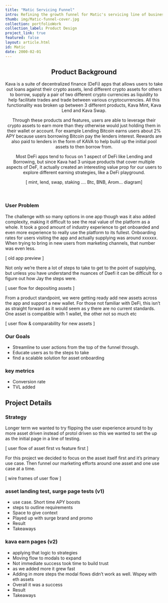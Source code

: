 ```yaml
---
title: "Matic Servicing Funnel"
intro: Refining the growth funnel for Matic's servicing line of business
thumb: img/Matic-funnel-cover.jpg
collection: portfolioWork
collection_label: Product Design
project_link: true
featured: false
layout: article.html
id: Matic
date: 2000-02-01
---
```


<div class="Article-section">

<header>

<h2 class="Section-title">Product Background</h2>

Kava is a suite of decentralized finance (DeFi) apps that allows users to take out loans against their crypto assets, lend different crypto assets for others to borrow, supply a pair of two different crypto currencies as liquidity to help facilitate trades and trade between various cryptocurrencies. All this functionality was broken up between 3 different products, Kava Mint, Kava Lend and Kava Swap. 

Through these products and features, users are able to leverage their crypto assets to earn more than they otherwise would just holding them in their wallet or account.  For example Lending Bitcoin earns users about 2% APY because users borrowing Bitcoin pay the lenders interest. Rewards are also paid to lenders in the form of KAVA to help build up the initial pool assets to then borrow from.

Most DeFi apps tend to focus on 1 aspect of DeFi like Lending and Borrowing, but since Kava had 3 unique products that cover multiple aspects of DeF, it actually created an interesting value prop for our users to explore different earning strategies, like a DeFi playground. 

[ mint, lend, swap, staking …. Btc, BNB, Arom… diagram]

</header>

### User Problem

The challenge with so many options in one app though was it also added complexity, making it difficult to see the real value of the platform as a whole. 
It took a good amount of industry experience to get onboarded and even more experience to really use the platform to its fullest. Onboarding rates for users visiting the app and actually supplying was around xxxxxx. When trying to bring in new users from marketing channels, that number was even less.

[ old app preview ]

Not only we’re there a lot of steps to take to get to the point of supplying, but unless you have understand the nuances of Daefi it can be difficult for o figure out how Jay the steps were.

[ user flow for depositing assets ]

From a product standpoint, we were getting ready add new assets across the app and support a new wallet. For those not familiar with DeFi, this isn’t as straight forward as it would seem as y there are no current standards. One asset is compatible with 1 wallet, the other not so much etc

[ user flow & comparability for new assets ]

### Our Goals
* Streamline to user actions from the top of the funnel through. 
* Educate users as to the steps to take
* find a scalable solution for asset onboarding

### key metrics
* Conversion rate 
* TVL added

</div>

<div class="Article-section">

## Project Details

### Strategy
Longer term we wanted to try flipping the user experience around to by more asset driven instead of protol driven so this we wanted to set the up as the initial page in a line of testing.

[ user flow of asset first vs feature first  ]

For this project we decided to focus on the asset itself first and it’s primary use case. Then funnel our marketing efforts around one asset and one use case at a time. 

[ wire frames  of user flow ]

### asset landing test, surge page tests (v1)
* use case. Short time APY boosts
* steps to outline requirements
* Space to give context
* Played up with surge brand and promo
* Result 
* Takeaways

### kava earn pages (v2)
* applying that logic to strategies 
* Moving flow to modals to expand 
* Not immediate success took time to build trust
* as we added more it grew fast
* Adding in more steps the modal flows didn’t work as well. Wspey with eth assets
* Overall it was a success
* Result
* Takeaways

</div>
